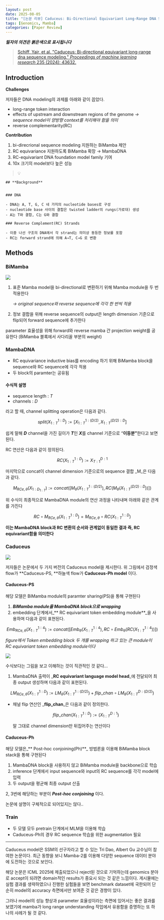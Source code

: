 ```yaml
---
layout: post
date: 2025-08-05
title: "[논문 리뷰] Caduceus: Bi-Directional Equivariant Long-Range DNA Sequence Modeling"
tags: [Genomics, Mamba]
categories: [Paper Review]
---
```


<span class="notion-red">_**필자의 의견은 붉은색으로 표시됩니다**_</span>


> [Schiff, Yair, et al. "Caduceus: Bi-directional equivariant long-range dna sequence modeling." ](https://pmc.ncbi.nlm.nih.gov/articles/PMC12189541/)[_Proceedings of machine learning research_](https://pmc.ncbi.nlm.nih.gov/articles/PMC12189541/)[ 235 (2024): 43632.](https://pmc.ncbi.nlm.nih.gov/articles/PMC12189541/)



## Introduction


**Challenges**


저자들은 DNA modeling의 과제를 아래와 같이 꼽았다.

- long-range token interaction
- effects of upstream and downstream regions of the genome 
_→ sequence model이 양방향 context를 처리해야 함을 의미_
- reverse complementarity(RC)

**Contribution**

1. bi-direcrional sequence modeling 지원하는 BiMamba 제안
1. RC equivariance 지원하도록 BiMamba 확장 → MambaDNA
1. RC-equivariant DNA foundation model family 기여
1. 10x 크기의 model보다 높은 성능

> 💡 


	## **Background**


	### DNA

	- DNA는 A, T, G, C 네 가지의 nucleotide bases로 구성
	- nucleotide base 사이의 결합은 twisted ladder의 rungs(가로대) 생성
	- A는 T와 결합, C는 G와 결합

	### Reverse Complement(RC) Strands

	- 이중 나선 구조의 DNA에서 각 strand는 의미상 동등한 정보를 포함
	- RC는 forward strand에 의해 A→T, C→G 로 변환


## Methods



### BiMamba


![](https://prod-files-secure.s3.us-west-2.amazonaws.com/542b861c-36a8-4051-84e5-8804b6728dba/2c247d59-7815-4980-99f0-8f0d21f445a7/image.png?X-Amz-Algorithm=AWS4-HMAC-SHA256&X-Amz-Content-Sha256=UNSIGNED-PAYLOAD&X-Amz-Credential=ASIAZI2LB466UID4XAJR%2F20250919%2Fus-west-2%2Fs3%2Faws4_request&X-Amz-Date=20250919T140119Z&X-Amz-Expires=3600&X-Amz-Security-Token=IQoJb3JpZ2luX2VjEFsaCXVzLXdlc3QtMiJIMEYCIQCrK1BdqWdMlqUoxOJlachm3yY6LPBtbFb2aHs0ZO3sXgIhAJuoLngr243QqI74lrY1UL%2Ft9xioxsNKZ34PBsRK7guiKogECNT%2F%2F%2F%2F%2F%2F%2F%2F%2F%2FwEQABoMNjM3NDIzMTgzODA1IgyliSJlTiTpmVBrRuIq3AOFsXA1%2B2U3FuacQrdni4ZBeyFyv0C6omAMfYQtRjsTI%2BbUwvAPW5q6HGDF90DsaCJXkxzMyr8MV8XYxcMkNzhC%2B7Hly%2BUUsp2rCKZiZ07tdfQdJ9FoWb8PwqLLrtaujTmoGJHTGb2wr0H2vsTY%2BPZoOy5LkgzU7FJjNzKn0WNz3XnTQHNow85X1Ykh6en8BUoFQbjSw%2FoVR98iWiJkPjjQgPSEnMl5rIPZ73n2akbmCreCwMQLTZJgdboPCm1kGi8mzjnVWb8aXISrGtKoGdCOaB1%2BpV8%2BzKPWiseLTbQq0S5TtEcidBVghB2NOs7Z8sX%2BF8BktCbPzCD%2FXMp9Win%2BRU%2Fg6ulvyyfNxCMNLbQucvS75lI79O32cWdtdVkNGSVnIoHijm8J%2FFfE%2BlDpY3VQUt2zBTc48U2yka3yJ4TuNVuR1euuqIAQZ3KcJjZ9ovs4a9CcfOUnVcA%2Bzgfl2rKiiy%2FVF4zDZAMwOb5YQ7DajFux3qMUl1ioDJJfq1SZWFp0G%2F2Dnl58h5wSz%2FnqN9NyKy%2FDoYaxxFiSgl2MXA7bdCBr1Gxk%2BOKtiJGbV4gbvdI63P0CcFtrnDMqr%2FvPAiJTCOCXTNlLc6wPxx786G5XKd2Jy4sNd%2FKuabYDHjC85LTGBjqkATSuhxbJkepGAh%2FuyI6qL42%2FQUWhlnnatwlqDoWfAnGBBkxcqOGu%2FPXnJvQT5jcFgJ5bpcRlMWQd22KE05OpBLrzCV1aGydZZDv0kW1LGST4EQX4%2Bvbd5llPwCttWsdpQRp4XW2R21UObeIJbl5wWNJFn5qwFVaqUMwVEUTI0xaldtriQwW%2Fa7EHpV%2FwdRTZ3z2r9qyURnBAWZ%2FpH%2FezORxOjje1&X-Amz-Signature=56270ed4d78e07de9ee72fee47ed5dc5a614d18310aa1a4f2ae036bda9244ff8&X-Amz-SignedHeaders=host&x-amz-checksum-mode=ENABLED&x-id=GetObject)

1. 표준 Mamba model을 bi-directional로 변환하기 위해 Mamba module을 두 번 적용한다

	_→ original sequence와 reverse sequence에 각각 한 번씩 적용_

1. 정보 결합을 위해 reverse sequence의 output은 length dimension 기준으로 flip되어 forward sequence에 추가한다

parameter 효율성을 위해 forward와 reverse mamba 간 projection weight를 공유한다 (BiMamba 블록에서 사다리꼴 부분의 weight)



### MambaDNA

- RC equivariance inductive bias를 encoding 하기 위해 BiMamba block을 sequence와 RC sequence에 각각 적용
- 두 block의 paramter는 공유됨


#### 수식적 설명

- sequence length : _T_
- channels : _D_

라고 할 때,  channel splitting operation은 다음과 같다.


$$
split(X^{1:D}_{1:T}):=[X^{1:(D/2)}_{1:T},X^{(D/2):D}_{1:T}]
$$


<span class="notion-red">쉽게 말해 </span><span class="notion-red">_**D**_</span><span class="notion-red"> channel을 가진 길이가 </span><span class="notion-red">_**T**_</span><span class="notion-red">인 </span><span class="notion-red">_**X**_</span><span class="notion-red">를 channel 기준으로 “</span><span class="notion-red">**이등분”**</span><span class="notion-red">한다고 보면 된다.</span>


RC 연산은 다음과 같이 정의된다.


$$
RC(X^{1:D}_{1:T}):=X^{D:1}_{T:1}
$$


마지막으로 concat이 channel dimension 기준으로의 sequence 결합 _M_은 다음과 같다.


$$
M_{RCe,\theta}(X_{1:D_{1:T}}):=concat([M_{\theta}(X^{1:(D/2)}_{1:T}),RC(M_{\theta}(X^{(D/2):D}_{1:T}))])
$$


위 수식이 최종적으로 MambaDNA module의 연산 과정을 나타내며 아래와 같은 관계를 가진다


$$
RC\circ M_{RCe,\theta}(X^{1:D}_{1:T}) = M_{RCe,\theta} \circ RC(X^{1:D}_{1:T})
$$


**이는 MambaDNA block과 RC 변환의 순서와 관계없이 동일한 결과 즉, RC equivariant함을 의미한다**



### Caduceus


![](https://prod-files-secure.s3.us-west-2.amazonaws.com/542b861c-36a8-4051-84e5-8804b6728dba/f94a60d7-8145-473b-aef9-7c68d3ec604a/image.png?X-Amz-Algorithm=AWS4-HMAC-SHA256&X-Amz-Content-Sha256=UNSIGNED-PAYLOAD&X-Amz-Credential=ASIAZI2LB466UID4XAJR%2F20250919%2Fus-west-2%2Fs3%2Faws4_request&X-Amz-Date=20250919T140119Z&X-Amz-Expires=3600&X-Amz-Security-Token=IQoJb3JpZ2luX2VjEFsaCXVzLXdlc3QtMiJIMEYCIQCrK1BdqWdMlqUoxOJlachm3yY6LPBtbFb2aHs0ZO3sXgIhAJuoLngr243QqI74lrY1UL%2Ft9xioxsNKZ34PBsRK7guiKogECNT%2F%2F%2F%2F%2F%2F%2F%2F%2F%2FwEQABoMNjM3NDIzMTgzODA1IgyliSJlTiTpmVBrRuIq3AOFsXA1%2B2U3FuacQrdni4ZBeyFyv0C6omAMfYQtRjsTI%2BbUwvAPW5q6HGDF90DsaCJXkxzMyr8MV8XYxcMkNzhC%2B7Hly%2BUUsp2rCKZiZ07tdfQdJ9FoWb8PwqLLrtaujTmoGJHTGb2wr0H2vsTY%2BPZoOy5LkgzU7FJjNzKn0WNz3XnTQHNow85X1Ykh6en8BUoFQbjSw%2FoVR98iWiJkPjjQgPSEnMl5rIPZ73n2akbmCreCwMQLTZJgdboPCm1kGi8mzjnVWb8aXISrGtKoGdCOaB1%2BpV8%2BzKPWiseLTbQq0S5TtEcidBVghB2NOs7Z8sX%2BF8BktCbPzCD%2FXMp9Win%2BRU%2Fg6ulvyyfNxCMNLbQucvS75lI79O32cWdtdVkNGSVnIoHijm8J%2FFfE%2BlDpY3VQUt2zBTc48U2yka3yJ4TuNVuR1euuqIAQZ3KcJjZ9ovs4a9CcfOUnVcA%2Bzgfl2rKiiy%2FVF4zDZAMwOb5YQ7DajFux3qMUl1ioDJJfq1SZWFp0G%2F2Dnl58h5wSz%2FnqN9NyKy%2FDoYaxxFiSgl2MXA7bdCBr1Gxk%2BOKtiJGbV4gbvdI63P0CcFtrnDMqr%2FvPAiJTCOCXTNlLc6wPxx786G5XKd2Jy4sNd%2FKuabYDHjC85LTGBjqkATSuhxbJkepGAh%2FuyI6qL42%2FQUWhlnnatwlqDoWfAnGBBkxcqOGu%2FPXnJvQT5jcFgJ5bpcRlMWQd22KE05OpBLrzCV1aGydZZDv0kW1LGST4EQX4%2Bvbd5llPwCttWsdpQRp4XW2R21UObeIJbl5wWNJFn5qwFVaqUMwVEUTI0xaldtriQwW%2Fa7EHpV%2FwdRTZ3z2r9qyURnBAWZ%2FpH%2FezORxOjje1&X-Amz-Signature=709e1731595b778583a815e8b21c4a9ed5b9572b979be300c2703c15cf968d1e&X-Amz-SignedHeaders=host&x-amz-checksum-mode=ENABLED&x-id=GetObject)


저자들은 논문에서 두 가지 버전의 Caduceus model을 제시한다. 위 그림에서 검정색 flow가 **Caduceus-PS, **하늘색 flow가 **Caduceus-Ph model** 이다.



#### Caduceus-PS


해당 모델은 BiMamba module의 paramter sharing(PS)을 통해 구현된다

1. _**BiMamba module을 MambaDNA block으로 wrapping**_
1. embedding 단계에서_** RC equivariant token embedding module**_을 사용하며 다음과 같이 표현된다.

$$
Emb_{RCe,\theta}(X^{1:4}_{1:T}):=concat([Emb_{\theta}(X^{1:4}_{1:T}),RC \circ Emb_{\theta}(RC(X^{1:4}_{1:T}))])
$$


_figure에서 Token embedding block 두 개를 wrapping 하고 있는 큰 module이 RC equivariant token embedding module이다_


![](https://prod-files-secure.s3.us-west-2.amazonaws.com/542b861c-36a8-4051-84e5-8804b6728dba/b175e4da-71eb-4e91-8c23-a06dabe673c9/image.png?X-Amz-Algorithm=AWS4-HMAC-SHA256&X-Amz-Content-Sha256=UNSIGNED-PAYLOAD&X-Amz-Credential=ASIAZI2LB466UID4XAJR%2F20250919%2Fus-west-2%2Fs3%2Faws4_request&X-Amz-Date=20250919T140119Z&X-Amz-Expires=3600&X-Amz-Security-Token=IQoJb3JpZ2luX2VjEFsaCXVzLXdlc3QtMiJIMEYCIQCrK1BdqWdMlqUoxOJlachm3yY6LPBtbFb2aHs0ZO3sXgIhAJuoLngr243QqI74lrY1UL%2Ft9xioxsNKZ34PBsRK7guiKogECNT%2F%2F%2F%2F%2F%2F%2F%2F%2F%2FwEQABoMNjM3NDIzMTgzODA1IgyliSJlTiTpmVBrRuIq3AOFsXA1%2B2U3FuacQrdni4ZBeyFyv0C6omAMfYQtRjsTI%2BbUwvAPW5q6HGDF90DsaCJXkxzMyr8MV8XYxcMkNzhC%2B7Hly%2BUUsp2rCKZiZ07tdfQdJ9FoWb8PwqLLrtaujTmoGJHTGb2wr0H2vsTY%2BPZoOy5LkgzU7FJjNzKn0WNz3XnTQHNow85X1Ykh6en8BUoFQbjSw%2FoVR98iWiJkPjjQgPSEnMl5rIPZ73n2akbmCreCwMQLTZJgdboPCm1kGi8mzjnVWb8aXISrGtKoGdCOaB1%2BpV8%2BzKPWiseLTbQq0S5TtEcidBVghB2NOs7Z8sX%2BF8BktCbPzCD%2FXMp9Win%2BRU%2Fg6ulvyyfNxCMNLbQucvS75lI79O32cWdtdVkNGSVnIoHijm8J%2FFfE%2BlDpY3VQUt2zBTc48U2yka3yJ4TuNVuR1euuqIAQZ3KcJjZ9ovs4a9CcfOUnVcA%2Bzgfl2rKiiy%2FVF4zDZAMwOb5YQ7DajFux3qMUl1ioDJJfq1SZWFp0G%2F2Dnl58h5wSz%2FnqN9NyKy%2FDoYaxxFiSgl2MXA7bdCBr1Gxk%2BOKtiJGbV4gbvdI63P0CcFtrnDMqr%2FvPAiJTCOCXTNlLc6wPxx786G5XKd2Jy4sNd%2FKuabYDHjC85LTGBjqkATSuhxbJkepGAh%2FuyI6qL42%2FQUWhlnnatwlqDoWfAnGBBkxcqOGu%2FPXnJvQT5jcFgJ5bpcRlMWQd22KE05OpBLrzCV1aGydZZDv0kW1LGST4EQX4%2Bvbd5llPwCttWsdpQRp4XW2R21UObeIJbl5wWNJFn5qwFVaqUMwVEUTI0xaldtriQwW%2Fa7EHpV%2FwdRTZ3z2r9qyURnBAWZ%2FpH%2FezORxOjje1&X-Amz-Signature=378f67c4a19a78642fa33f667e1c4197937d0b0aaf6180dd0acd1543f83a4e06&X-Amz-SignedHeaders=host&x-amz-checksum-mode=ENABLED&x-id=GetObject)


<span class="notion-red">수식보다는 그림을 보고 이해하는 것이 직관적인 것 같다…</span>

1. MambaDNA 출력이 _**RC equivariant language model head**_에 전달되어 최종 output 생성하며 다음과 같이 표현된다.

$$
LM_{RCe,\theta}(X^{1:D}_{1:T}):= LM_{\theta}(X^{1:(D/2)}_{1:T})+flip\_chan\circ LM_{\theta}(X^{D:(D/2)}_{1:T})
$$

- 채널 flip 연산인 _**flip\_chan**_은 다음과 같이 정의한다.

	$$
	flip\_chan(X^{1:D}_{1:T}):=(X^{D:1}_{1:T})
	$$


	말 그대로 channel dimension만 뒤집어주는 연산이다



#### Caduceus-Ph


해당 모델은_** Post-hoc conjoining(Ph)**_ 방법론을 이용해 BiMamba block stack을 통해 구현된다

1. MambaDNA block을 사용하지 않고 BiMamba module을 backbone으로 학습
1. inference 단계에서 input sequence와 input의 RC sequence를 각각 model에 입력
1. 두 output을 평균해 최종 output 산출

2, 3번에 해당하는 부분이 _**Post-hoc conjoining**_ 이다.


<span class="notion-red">논문에 설명이 구체적으로 되어있지는 않다..</span>



### Train

- 두 모델 모두 pretrain 단계에서 MLM을 이용해 학습
- Caduceus-Ph의 경우 RC sequence 학습을 위한 augmentation 필요

---


<span class="notion-red">Caduceus model은 SSM의 선구자라고 할 수 있는 Tri Dao, Albert Gu 교수님이 참여한 논문이다. 최근 동향을 보니 Mamba-2를 이용해 다양한 sequence 데이터 분야에 도전하는 것으로 보인다.</span>


<span class="notion-red">해당 논문은 ICML 2025에 제출되었으나 reject된 것으로 기억하는데 genomics 분야로 accept이 되려면 domain적인 results가 중요시 되는 것 같은 느낌이다. 게시물에는 실험 결과를 생략하였으나 진행한 실험들을 보면 benchmark dataset에 국한되어 단순히 model의 accuracy 측면에서만 보여준 것 같은 경향이 있다.</span>


<span class="notion-red">그러나 model의 성능 향상과 parameter 효율성이라는 측면에 있어서는 좋은 결과를 보였기에 mamba가 long range understanding 작업에서 유용함을 증명하는 또 하나의 사례가 될 것 같다.</span>

